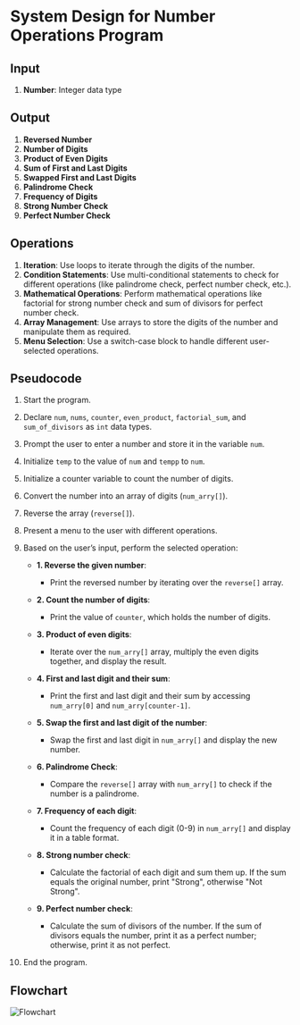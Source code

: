 # System Design for Number Operations Program

## Input
1. **Number**: Integer data type

## Output
1. **Reversed Number**
2. **Number of Digits**
3. **Product of Even Digits**
4. **Sum of First and Last Digits**
5. **Swapped First and Last Digits**
6. **Palindrome Check**
7. **Frequency of Digits**
8. **Strong Number Check**
9. **Perfect Number Check**

## Operations
1. **Iteration**: Use loops to iterate through the digits of the number.
2. **Condition Statements**: Use multi-conditional statements to check for different operations (like palindrome check, perfect number check, etc.).
3. **Mathematical Operations**: Perform mathematical operations like factorial for strong number check and sum of divisors for perfect number check.
4. **Array Management**: Use arrays to store the digits of the number and manipulate them as required.
5. **Menu Selection**: Use a switch-case block to handle different user-selected operations.

## Pseudocode
1. Start the program.
2. Declare `num`, `nums`, `counter`, `even_product`, `factorial_sum`, and `sum_of_divisors` as `int` data types.
3. Prompt the user to enter a number and store it in the variable `num`.
4. Initialize `temp` to the value of `num` and `tempp` to `num`.
5. Initialize a counter variable to count the number of digits.
6. Convert the number into an array of digits (`num_arry[]`).
7. Reverse the array (`reverse[]`).
8. Present a menu to the user with different operations.
9. Based on the user’s input, perform the selected operation:

   - **1. Reverse the given number**:
     - Print the reversed number by iterating over the `reverse[]` array.

   - **2. Count the number of digits**:
     - Print the value of `counter`, which holds the number of digits.

   - **3. Product of even digits**:
     - Iterate over the `num_arry[]` array, multiply the even digits together, and display the result.

   - **4. First and last digit and their sum**:
     - Print the first and last digit and their sum by accessing `num_arry[0]` and `num_arry[counter-1]`.

   - **5. Swap the first and last digit of the number**:
     - Swap the first and last digit in `num_arry[]` and display the new number.

   - **6. Palindrome Check**:
     - Compare the `reverse[]` array with `num_arry[]` to check if the number is a palindrome.

   - **7. Frequency of each digit**:
     - Count the frequency of each digit (0-9) in `num_arry[]` and display it in a table format.

   - **8. Strong number check**:
     - Calculate the factorial of each digit and sum them up. If the sum equals the original number, print "Strong", otherwise "Not Strong".

   - **9. Perfect number check**:
     - Calculate the sum of divisors of the number. If the sum of divisors equals the number, print it as a perfect number; otherwise, print it as not perfect.

10. End the program.

## Flowchart
![Flowchart](number_operations.jpeg)
